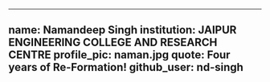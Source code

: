 
---
name: Namandeep Singh
institution: JAIPUR ENGINEERING COLLEGE AND RESEARCH CENTRE
profile_pic: naman.jpg
quote: Four years of Re-Formation! 
github_user: nd-singh
---
